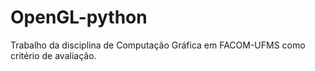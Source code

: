 # OpenGL-python
Trabalho da disciplina de Computação Gráfica em FACOM-UFMS como critério de avaliação.
